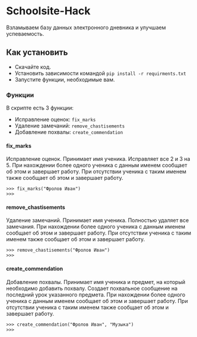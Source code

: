 # Schoolsite-Hack
Взламываем базу данных электронного дневника и улучшаем успеваемость.

## Как установить
- Скачайте код.
- Установить зависимости командой `pip install -r requirments.txt`
- Запустите функции, необходимые вам.

### Функции
В скрипте есть 3 функции:
- Исправление оценок: `fix_marks`
- Удаление замечаний: `remove_chastisements`
- Добавление похвалы: `create_commendation`

#### fix_marks
Исправление оценок. Принимает имя ученика. Исправляет все 2 и 3 на 5. При нахождении более одного ученика с данным именем сообщает об этом и завершает работу. При отсутствии ученика с таким именем также сообщает об этом и завершает работу.

    >>> fix_marks("Фролов Иван")
    >>>

#### remove_chastisements
Удаление замечаний. Принимает имя ученика. Полностью удаляет все замечания. При нахождении более одного ученика с данным именем сообщает об этом и завершает работу. При отсутствии ученика с таким именем также сообщает об этом и завершает работу.

    >>> remove_chastisements("Фролов Иван")
    >>>

#### create_commendation
Добавление похвалы. Принимает имя ученика и предмет, на который необходимо добавить похвалу. Создает похвальное сообщение на последний урок указанного предмета. При нахождении более одного ученика с данным именем сообщает об этом и завершает работу. При отсутствии ученика с таким именем также сообщает об этом и завершает работу.

    >>> create_commendation("Фролов Иван", "Музыка")
    >>>

